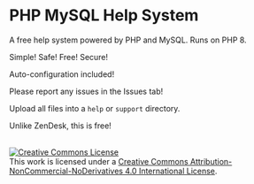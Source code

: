 # PHP MySQL Help System
A free help system powered by PHP and MySQL. Runs on PHP 8.

Simple! Safe! Free! Secure!

Auto-configuration included!

Please report any issues in the Issues tab!

Upload all files into a `help` or `support` directory.

Unlike ZenDesk, this is free!

<br>
<a rel="license" href="http://creativecommons.org/licenses/by-nc-nd/4.0/"><img alt="Creative Commons License" style="border-width:0" src="https://i.creativecommons.org/l/by-nc-nd/4.0/88x31.png" /></a><br />This work is licensed under a <a rel="license" href="http://creativecommons.org/licenses/by-nc-nd/4.0/">Creative Commons Attribution-NonCommercial-NoDerivatives 4.0 International License</a>.
